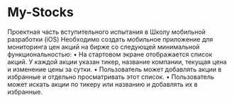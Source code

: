 # My-Stocks
Проектная часть вступительного испытания в Школу мобильной разработки (iOS) 
Необходимо создать мобильное приложение для мониторинга цен акций на бирже со следующей минимальной функциональностью:
• На стартовом экране отображается список акций. У каждой акции указан тикер, название компании, текущая цена и изменение цены за сутки.
• Пользователь может добавлять акции в избранные и отдельно просматривать этот список.
• Пользователь может искать акции по тикеру или названию и добавлять их в избранные.

